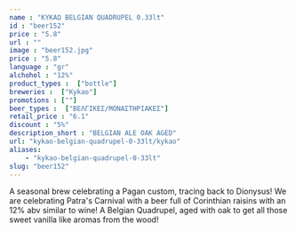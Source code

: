 ```yaml
---
name : "ΚΥΚΑΩ BELGIAN QUADRUPEL 0.33lt"
id : "beer152"
price : "5.8"
url : ""
image : "beer152.jpg"
price : "5.8"
language : "gr"
alchohol : "12%"
product_types :  ["bottle"]
breweries :  ["Kykao"]
promotions : [""]
beer_types :  ["ΒΕΛΓΙΚΕΣ/ΜΟΝΑΣΤΗΡΙΑΚΕΣ"]
retail_price : "6.1"
discount : "5%"
description_short : "BELGIAN ALE OAK AGED"
url: "kykao-belgian-quadrupel-0-33lt/kykao"
aliases: 
    - "kykao-belgian-quadrupel-0-33lt"
slug: "beer152"
---
```


A seasonal brew celebrating a Pagan custom, tracing back to Dionysus!
We are celebrating Patra&#39;s Carnival with a beer full of Corinthian raisins with an 12% abv similar to wine!
A Belgian Quadrupel, aged with oak to get all those sweet vanilla like aromas from the wood!